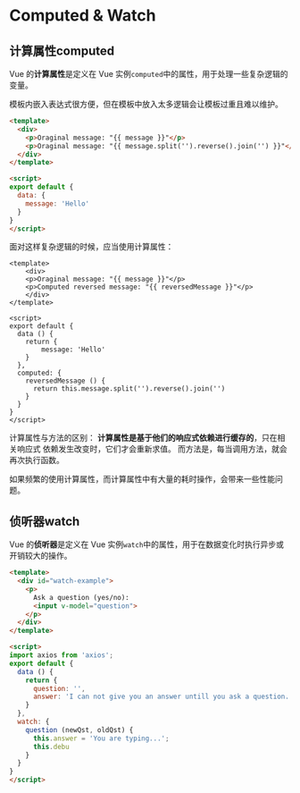 # Computed & Watch

## 计算属性computed

Vue 的**计算属性**是定义在 Vue 实例`computed`中的属性，用于处理一些复杂逻辑的变量。

模板内嵌入表达式很方便，但在模板中放入太多逻辑会让模板过重且难以维护。

```html
<template>
  <div>
    <p>Oraginal message: "{{ message }}"</p>
    <p>Oraginal message: "{{ message.split('').reverse().join('') }}"</p>
  </div>
</template>

<script>
export default {
  data: {
    message: 'Hello'
  }
}
</script>
```

面对这样复杂逻辑的时候，应当使用计算属性：

```vue
<template>
	<div>
    <p>Oraginal message: "{{ message }}"</p>
    <p>Computed reversed message: "{{ reversedMessage }}"</p>
	</div>
</template>

<script>
export default {
  data () {
    return {
    	message: 'Hello' 
    }
  },
  computed: {
    reversedMessage () {
      return this.message.split('').reverse().join('')
    }
  }
}
</script>
```







计算属性与方法的区别：
**计算属性是基于他们的响应式依赖进行缓存的**，只在相关响应式  依赖发生改变时，它们才会重新求值。
而方法是，每当调用方法，就会再次执行函数。

如果频繁的使用计算属性，而计算属性中有大量的耗时操作，会带来一些性能问题。



## 侦听器watch

Vue 的**侦听器**是定义在 Vue 实例`watch`中的属性，用于在数据变化时执行异步或开销较大的操作。

```html
<template>
  <div id="watch-example">
    <p>
      Ask a question (yes/no):
      <input v-model="question">
    </p>
  </div>
</template>

<script>
import axios from 'axios';
export default {
  data () {
    return {
      question: '',
      answer: 'I can not give you an answer untill you ask a question.'
    }
  },
  watch: {
    question (newQst, oldQst) {
      this.answer = 'You are typing...';
      this.debu
    }
  }
}
</script>
```



